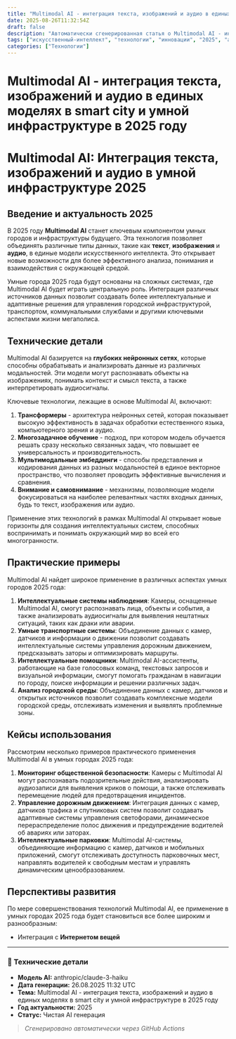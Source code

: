 ```yaml
---
title: "Multimodal AI - интеграция текста, изображений и аудио в единых моделях в smart city и умной инфраструктуре в 2025 году"
date: 2025-08-26T11:32:54Z
draft: false
description: "Автоматически сгенерированная статья о Multimodal AI - интеграция текста, изображений и аудио в единых моделях в smart city и умной инфраструктуре в 2025 году"
tags: ["искусственный-интеллект", "технологии", "инновации", "2025", "ai"]
categories: ["Технологии"]
---
```


# Multimodal AI - интеграция текста, изображений и аудио в единых моделях в smart city и умной инфраструктуре в 2025 году



# Multimodal AI: Интеграция текста, изображений и аудио в умной инфраструктуре 2025

## Введение и актуальность 2025

В 2025 году **Multimodal AI** станет ключевым компонентом умных городов и инфраструктуры будущего. Эта технология позволяет объединять различные типы данных, такие как **текст**, **изображения** и **аудио**, в единые модели искусственного интеллекта. Это открывает новые возможности для более эффективного анализа, понимания и взаимодействия с окружающей средой.

Умные города 2025 года будут основаны на сложных системах, где Multimodal AI будет играть центральную роль. Интеграция различных источников данных позволит создавать более интеллектуальные и адаптивные решения для управления городской инфраструктурой, транспортом, коммунальными службами и другими ключевыми аспектами жизни мегаполиса.

## Технические детали

Multimodal AI базируется на **глубоких нейронных сетях**, которые способны обрабатывать и анализировать данные из различных модальностей. Эти модели могут распознавать объекты на изображениях, понимать контекст и смысл текста, а также интерпретировать аудиосигналы.

Ключевые технологии, лежащие в основе Multimodal AI, включают:

1. **Трансформеры** - архитектура нейронных сетей, которая показывает высокую эффективность в задачах обработки естественного языка, компьютерного зрения и аудио.
2. **Многозадачное обучение** - подход, при котором модель обучается решать сразу несколько связанных задач, что повышает ее универсальность и производительность.
3. **Мультимодальные эмбеддинги** - способы представления и кодирования данных из разных модальностей в единое векторное пространство, что позволяет проводить эффективные вычисления и сравнения.
4. **Внимание и самовнимание** - механизмы, позволяющие модели фокусироваться на наиболее релевантных частях входных данных, будь то текст, изображения или аудио.

Применение этих технологий в рамках Multimodal AI открывает новые горизонты для создания интеллектуальных систем, способных воспринимать и понимать окружающий мир во всей его многогранности.

## Практические примеры

Multimodal AI найдет широкое применение в различных аспектах умных городов 2025 года:

1. **Интеллектуальные системы наблюдения**: Камеры, оснащенные Multimodal AI, смогут распознавать лица, объекты и события, а также анализировать аудиосигналы для выявления нештатных ситуаций, таких как драки или аварии.
2. **Умные транспортные системы**: Объединение данных с камер, датчиков и информации о движении позволит создавать интеллектуальные системы управления дорожным движением, предсказывать заторы и оптимизировать маршруты.
3. **Интеллектуальные помощники**: Multimodal AI-ассистенты, работающие на базе голосовых команд, текстовых запросов и визуальной информации, смогут помогать гражданам в навигации по городу, поиске информации и решении различных задач.
4. **Анализ городской среды**: Объединение данных с камер, датчиков и открытых источников позволит создавать комплексные модели городской среды, отслеживать изменения и выявлять проблемные зоны.

## Кейсы использования

Рассмотрим несколько примеров практического применения Multimodal AI в умных городах 2025 года:

1. **Мониторинг общественной безопасности**: Камеры с Multimodal AI могут распознавать подозрительные действия, анализировать аудиозаписи для выявления криков о помощи, а также отслеживать перемещение людей для предотвращения инцидентов.
2. **Управление дорожным движением**: Интеграция данных с камер, датчиков трафика и спутниковых систем позволит создавать адаптивные системы управления светофорами, динамическое перераспределение полос движения и предупреждение водителей об авариях или заторах.
3. **Интеллектуальные парковки**: Multimodal AI-системы, объединяющие информацию с камер, датчиков и мобильных приложений, смогут отслеживать доступность парковочных мест, направлять водителей к свободным местам и управлять динамическим ценообразованием.

## Перспективы развития

По мере совершенствования технологий Multimodal AI, ее применение в умных городах 2025 года будет становиться все более широким и разнообразным:

- Интеграция с **Интернетом вещей**

---

### 🔧 Технические детали

- **Модель AI:** anthropic/claude-3-haiku
- **Дата генерации:** 26.08.2025 11:32 UTC
- **Тема:** Multimodal AI - интеграция текста, изображений и аудио в единых моделях в smart city и умной инфраструктуре в 2025 году
- **Год актуальности:** 2025
- **Статус:** Чистая AI генерация

> *Сгенерировано автоматически через GitHub Actions*
